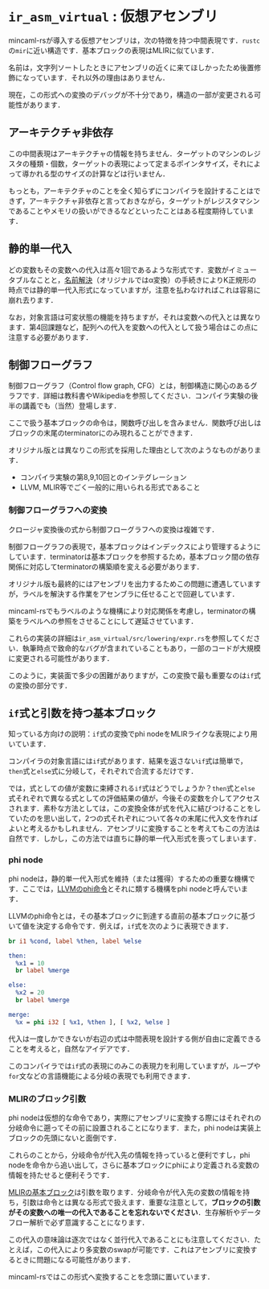 # `ir_asm_virtual` : 仮想アセンブリ


mincaml-rsが導入する仮想アセンブリは，次の特徴を持つ中間表現です．`rustc`の`mir`に近い構造です．基本ブロックの表現はMLIRに似ています．

<!-- toc -->

名前は，文字列ソートしたときにアセンブリの近くに来てほしかったため後置修飾になっています．それ以外の理由はありません．

現在，この形式への変換のデバッグが不十分であり，構造の一部が変更される可能性があります．

## アーキテクチャ非依存

この中間表現はアーキテクチャの情報を持ちません．ターゲットのマシンのレジスタの種類・個数，ターゲットの表現によって定まるポインタサイズ，それによって導かれる型のサイズの計算などは行いません．

もっとも，アーキテクチャのことを全く知らずにコンパイラを設計することはできず，アーキテクチャ非依存と言っておきながら，ターゲットがレジスタマシンであることやメモリの扱いができるなどといったことはある程度期待しています．

## 静的単一代入

どの変数もその変数への代入は高々1回であるような形式です．変数がイミュータブルなことと，[名前解決](./typing.md)（オリジナルではα変換）の手続きによりK正規形の時点では静的単一代入形式になっていますが，注意を払わなければこれは容易に崩れ去ります．

なお，対象言語は可変状態の機能を持ちますが，それは変数への代入とは異なります．第4回課題など，配列への代入を変数への代入として扱う場合はこの点に注意する必要があります．

## 制御フローグラフ

制御フローグラフ（Control flow graph, CFG）とは，制御構造に関心のあるグラフです．詳細は教科書やWikipediaを参照してください．コンパイラ実験の後半の講義でも（当然）登場します．

ここで扱う基本ブロックの命令は，関数呼び出しを含みません．関数呼び出しはブロックの末尾のterminatorにのみ現れることができます．

オリジナル版とは異なりこの形式を採用した理由として次のようなものがあります．

- コンパイラ実験の第8,9,10回とのインテグレーション
- LLVM, MLIR等でごく一般的に用いられる形式であること

### 制御フローグラフへの変換

クロージャ変換後の式から制御フローグラフへの変換は複雑です．

制御フローグラフの表現で，基本ブロックはインデックスにより管理するようにしています．terminatorは基本ブロックを参照するため，基本ブロック間の依存関係に対応してterminatorの構築順を変える必要があります．

オリジナル版も最終的にはアセンブリを出力するためこの問題に遭遇していますが，ラベルを解決する作業をアセンブラに任せることで回避しています．

mincaml-rsでもラベルのような機構により対応関係を考慮し，terminatorの構築をラベルへの参照をさせることにして遅延させています．

これらの実装の詳細は`ir_asm_virtual/src/lowering/expr.rs`を参照してください．執筆時点で致命的なバグが含まれていることもあり，一部のコードが大規模に変更される可能性があります．

このように，実装面で多少の困難がありますが，この変換で最も重要なのは`if`式の変換の部分です．

## `if`式と引数を持つ基本ブロック

知っている方向けの説明：`if`式の変換でphi nodeをMLIRライクな表現により用いています．

コンパイラの対象言語には`if`式があります．結果を返さない`if`式は簡単で，`then`式と`else`式に分岐して，それぞれで合流するだけです．

では，式としての値が変数に束縛される`if`式はどうでしょうか？`then`式と`else`式それぞれで異なる式としての評価結果の値が，今後その変数を介してアクセスされます．素朴な方法としては，この変換全体が式を代入に結びつけることをしていたのを思い出して，2つの式それぞれについて各々の末尾に代入文を作ればよいと考えるかもしれません．アセンブリに変換することを考えてもこの方法は自然です．しかし，この方法では直ちに静的単一代入形式を喪ってしまいます．

### phi node

phi nodeは，静的単一代入形式を維持（または獲得）するための重要な機構です．ここでは，[LLVMのphi命令](https://llvm.org/docs/LangRef.html#i-phi)とそれに類する機構をphi nodeと呼んでいます．

LLVMのphi命令とは，その基本ブロックに到達する直前の基本ブロックに基づいて値を決定する命令です．例えば，`if`式を次のように表現できます．

```llvm
br i1 %cond, label %then, label %else

then:
  %x1 = 10
  br label %merge

else:
  %x2 = 20
  br label %merge

merge:
  %x = phi i32 [ %x1, %then ], [ %x2, %else ]
```

代入は一度しかできないが右辺の式は中間表現を設計する側が自由に定義できることを考えると，自然なアイデアです．

このコンパイラでは`if`式の表現にのみこの表現力を利用していますが，ループや`for`文などの言語機能による分岐の表現でも利用できます．

### MLIRのブロック引数

phi nodeは仮想的な命令であり，実際にアセンブリに変換する際にはそれぞれの分岐命令に遡ってその前に設置されることになります．また，phi nodeは実装上ブロックの先頭にないと面倒です．

これらのことから，分岐命令が代入先の情報を持っていると便利ですし，phi nodeを命令から追い出して，さらに基本ブロックにphiにより定義される変数の情報を持たせると便利そうです．

[MLIRの基本ブロック](https://mlir.llvm.org/docs/LangRef/#blocks)は引数を取ります．分岐命令が代入先の変数の情報を持ち，引数は命令とは異なる形式で扱えます．重要な注意として，**ブロックの引数がその変数への唯一の代入であることを忘れないでください**．生存解析やデータフロー解析で必ず意識することになります．

この代入の意味論は逐次ではなく並行代入であることにも注意してください．たとえば，この代入により多変数のswapが可能です．これはアセンブリに変換するときに問題になる可能性があります．

mincaml-rsではこの形式へ変換することを念頭に置いています．
